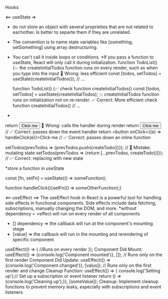 Hooks

<== useState =>
* do not store an object with several proprieties that are not related to eachother. Is better to separte them if they are unrelated.
* The convention is to name state variables like [something, setSomething] using array destructuring.
* You can’t call it inside loops or conditions.
*If you pass a function to useState, React will only call it during initialization.
  function TodoList() {💥  the createInitialTodos function runs on every render, such as when you type into the input 🚩 Wrong: less efficient
  const [todos, setTodos] = useState(createInitialTodos());
  // ...

  function TodoList() {✅ check function createInitialTodos()
  const [todos, setTodos] = useState(createInitialTodos); 💥 createInitialTodos function runs on initialization not on re-render. ✅ Correct: More efficient check function createInitialTodos() 
  // ...

*
return <button onClick={handleClick()}>Click me</button>  🚩 Wrong: calls the handler during render
return <button onClick={handleClick}>Click me</button>// ✅ Correct: passes down the event handler
return <button onClick={(e) => handleClick(e)}>Click me</button> // ✅ Correct: passes down an inline function

setTodos(prevTodos => {prevTodos.push(createTodo())}); // 🚩 Mistake: mutating state
setTodos(prevTodos => {return [...prevTodos, createTodo()]});  // ✅ Correct: replacing with new state

*store a function in useState

const [fn, setFn] = useState(() => someFunction);

function handleClick(){setFn(() => someOtherFunction);}
  
<== useEffect ==>
The useEffect hook in React is a powerful tool for handling side effects in functional components. Side effects include data fetching, subscriptions, manually changing the DOM, and more. 
*without dependency = >effect will run on every render of all components
*  [] dependency => the callback will run at the component's mounting stage
* [value] => the callback will run in the  mounting and rerendering of specific component

useEffect(() => {
  //Runs on every render
});
Component Did Mount:
useEffect(() => {console.log('Component mounted')}, []); // Runs only on the first render
Component Did Update:
useEffect(() => {console.log('Component changed')}, [valus]); // Runs only on the first render and change
Cleanup Function:
useEffect(() => { console.log('Setting up');// Set up a subscription or event listener
                  return () => {console.log('Cleaning up');}}, [someValue]); 
Cleanup: Implement cleanup functions to prevent memory leaks, especially with subscriptions and event listeners